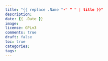 ```yaml
---
title: "{{ replace .Name "-" " " | title }}"
description: 
date: {{ .Date }}
image: 
license: GPLv3
comments: true
draft: false
toc: true
categories:
tags:
---
```

